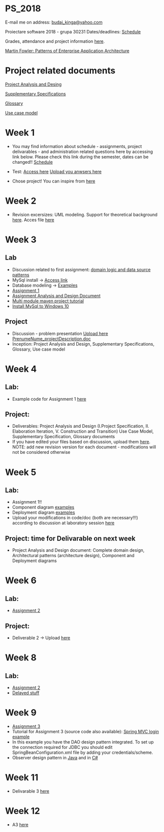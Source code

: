# PS_2018
E-mail me on address: budai_kinga@yahoo.com

Proiectare software 2018 - grupa 30231
Dates/deadlines: [Schedule](https://drive.google.com/file/d/1x3eow6cPQwtRomIhZt8MYLePsfWYw_pO/view?usp=sharing)

Grades, attendance and project information [here](https://docs.google.com/spreadsheets/d/1Nq1FEt7aRDcvb1j49v5sRb7MG-YOAaSiD2NrcUpMZQw/edit?usp=sharing).

[Martin Fowler: Patterns of Enterprise Application Architecture](http://disi.unal.edu.co/dacursci/sistemasycomputacion/docs/SWEBOK/Systems%20Engineering%20-%20EAA%20-%20Patterns%20of%20Enterprise%20Application%20Architecture%20-%20Addison%20Wesley.pdf)

# Project related documents
 [Project Analysis and Desing](https://drive.google.com/file/d/1JzNvXCr_36rPIF7s0JuTQiWnGHtUoCam/view?usp=sharing)
 
 [Supplementary Specifications](https://drive.google.com/file/d/1nc161lijkAYJ8SRNBhwlFLLYZ6p49jDD/view?usp=sharing)
 
 [Glossary](https://drive.google.com/file/d/1bCT0qZmYhrt_Ap_kHK8KQ_hRl7sHw2VG/view?usp=sharing)
  
 [Use case model](https://drive.google.com/file/d/1T_HNz-RiXSCpZovbffgBsZcYgBx3mXab/view?usp=sharing)

# Week 1
- You may find information about schedule - assignments, project delivarables - and administration related questions here by accessing link below. Please check this link during the semester, dates can be changed!! [Schedule](https://drive.google.com/file/d/1DRnOf94Xou4uGvv1vDfNQ3rIFCJjTzB0/view?usp=sharing)
- Test: 
[Access here](https://docs.google.com/document/d/1eu_w3ukfNmzcPC5XktCMpwQFu_rq3E1iGYIJeMCBcPY/edit?usp=sharing)
[Upload you anwsers here](https://drive.google.com/drive/folders/1qCOaBFek8vP2LhTdBdsrmTihF7bHJME_?usp=sharing)

- Chose project! You can inspire from [here](https://drive.google.com/file/d/1JdUh7WM-lYFaM3KVVRG9aDPY_MBrocaO/view?usp=sharing)

# Week 2
- Revision excersizes: UML modeling. Support for theoretical background [here](https://drive.google.com/open?id=1BNBxaNn2QM-X51MexlzrdxKueulWKXvN). Acces file [here](https://drive.google.com/open?id=17a0_v45DD4_xZExbDE7kp8FthM1FMiwp)


# Week 3
## Lab
- Discussion related to first assignment: [domain logic and data source patterns](https://drive.google.com/file/d/1mgQJkQ0jNxlFeVAaK60l6PpD7NaWPWC8/view?usp=sharing)
- MySql install -> [Access link](https://www.youtube.com/watch?v=WuBcTJnIuzo)
- Database modeling -> [Examples](https://www.webucator.com/tutorial/learn-sql/simple-selects/introduction-the-northwind-database-reading.cfm#tutorial)
- [Assignment 1](https://drive.google.com/file/d/1B7uFwRY1sAdEvdAqUcUmoqq-0x5AB67U/view?usp=sharing)
- [Assignment Analysis and Design Document](https://drive.google.com/file/d/1eSb5RWd8c3dgXFukD2knMcHI7QzhMMV5/view?usp=sharing)
- [Multi module maven project tutorial](https://www.youtube.com/watch?v=0CFWeVgzsqY)
- [Install MySql to Windows 10](https://www.youtube.com/watch?v=WuBcTJnIuzo)

## Project
 - Discussion - problem presentation [Upload here PrenumeNume_projectDescription.doc](https://drive.google.com/drive/folders/1qCOaBFek8vP2LhTdBdsrmTihF7bHJME_?usp=sharing)
 - Inception: Project Analysis and Design, Supplementary Specifications, Glossary, Use case model
 
 # Week 4
 ## Lab:
 - Example code for Assignment 1 [here](https://github.com/BudaiKinga/dao_test)
 ## Project:
 - Deliverables: Project Analysis and Design (I.Project Specification, II. Elaboration Iteration, V. Construction and Transition) Use Case Model, Supplementary Specification, Glossary documents
 - If you have edited your files based on discussion, upload them [here](https://drive.google.com/drive/folders/1IBl7sPH9TZEf6s62lzUvXlNWqsIfJxsL?usp=sharing). NOTE: add new revision version for each document - modifications will not be considered otherwise
 
 # Week 5
 ## Lab:
  - Assignment 1!!
  - Component diagram [examples](https://www.lucidchart.com/pages/uml-component-diagram)
  - Deployment diagram [examples](https://www.lucidchart.com/pages/uml-deployment-diagram)
  - Upload your modifications in code/doc (both are necessary!!!) according to discussion at laboratory session [here](https://drive.google.com/drive/folders/1MhqJsEsj-AqBr7kHVt6IS95OhWbBX07K?usp=sharing)
  ## Project: time for Delivarable on next week
  - Project Analysis and Design document: Complete domain design, Architectural patterns (architecture design), Component and Deployment diagrams
  
  # Week 6
  ## Lab: 
  - [Assignment 2](https://drive.google.com/file/d/1h5JV6r8W9CUP8SxYRHPVJlYmZcp5fJMD/view?usp=sharing)
  ## Project:
  - Deliverable 2 -> Upload [here](https://drive.google.com/drive/folders/1cBt7y_oIUgdVJugePyvVqef0-Sb8PqTe?usp=sharing)
 
# Week 8
## Lab: 
- [Assignment 2](https://drive.google.com/drive/folders/1gQjhho6-UboiF5fNOUJ6N3kMJ7nNDLd2?usp=sharing)
- [Delayed stuff](https://drive.google.com/drive/folders/1yNcrYxPYbkHqoIe4C-hbsD6ZI4XHEXD9?usp=sharing)
 
 # Week 9
 - [Assignment 3](https://drive.google.com/file/d/1BvPfY7vrY46dopuKR8bDtApmrr2NgB7f/view?usp=sharing)
 - Tutorial for Assignment 3 (source code also available): [Spring MVC login example](https://examples.javacodegeeks.com/enterprise-java/spring/mvc/spring-mvc-login-example/)
 - In this example you have the DAO design pattern integrated. To set up the connection required for JDBC you should edit SpringBeanConfiguration.xml file by adding your credentials/scheme.
 - Observer design pattern in [Java](https://www.tutorialspoint.com/design_pattern/observer_pattern.htm) and in [C#](https://www.codeproject.com/Tips/769084/Observer-Pattern-Csharp)
 
 # Week 11
 - Delivarable 3 [here](https://drive.google.com/drive/folders/1KgPv1Q1ikWpe_S6xNB65hP3QFA4FVPSt?usp=sharing)
 
 # Week 12
 - A3 [here](https://drive.google.com/drive/folders/1qLt_H1mbbcKCzPPD126KXEyRK6Y3dbnv?usp=sharing)
